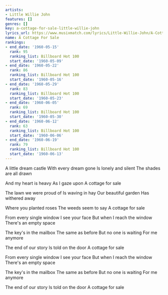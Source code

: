 ```yaml
---
artists:
- Little Willie John
features: []
genres: []
key: a-cottage-for-sale-little-willie-john
lyrics_url: https://www.musixmatch.com/lyrics/Little-Willie-John/A-Cottage-for-Sale
name: A Cottage For Sale
rankings:
- end_date: '1960-05-15'
  rank: 95
  ranking_list: Billboard Hot 100
  start_date: '1960-05-09'
- end_date: '1960-05-22'
  rank: 86
  ranking_list: Billboard Hot 100
  start_date: '1960-05-16'
- end_date: '1960-05-29'
  rank: 83
  ranking_list: Billboard Hot 100
  start_date: '1960-05-23'
- end_date: '1960-06-05'
  rank: 69
  ranking_list: Billboard Hot 100
  start_date: '1960-05-30'
- end_date: '1960-06-12'
  rank: 63
  ranking_list: Billboard Hot 100
  start_date: '1960-06-06'
- end_date: '1960-06-19'
  rank: 79
  ranking_list: Billboard Hot 100
  start_date: '1960-06-13'
---
```

A little dream castle
With every dream gone
Is lonely and silent
The shades are all drawn

And my heart is heavy
As I gaze upon
A cottage for sale

The lawn we were proud of
Is waving in hay
Our beautiful garden
Has withered away

Where you planted roses
The weeds seem to say
A cottage for sale

From every single window
I see your face
But when I reach the window
There's an empty space

The key's in the mailbox
The same as before
But no one is waiting
For me anymore

The end of our story
Is told on the door
A cottage for sale

From every single window
I see your face
But when I reach the window
There's an empty space

The key's in the mailbox
The same as before
But no one is waiting
For me anymore

The end of our story
Is told on the door
A cottage for sale
